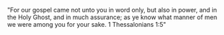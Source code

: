 
"For our gospel came not unto you in word only, but also in power,
    and in the Holy Ghost, and in much assurance; as ye know what
    manner of men we were among you for your sake. 1 Thessalonians 1:5"

